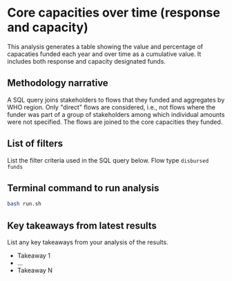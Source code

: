 # Core capacities over time (response and capacity)
This analysis generates a table showing the value and percentage of capacaties funded each year and over time as a cumulative value. It includes both response and capacity designated funds.

## Methodology narrative
A SQL query joins stakeholders to flows that they funded and aggregates by WHO region. Only "direct" flows are considered, i.e., not flows where the funder was part of a group of stakeholders among which individual amounts were not specified. The flows are joined to the core capacities they funded.


## List of filters
List the filter criteria used in the SQL query below.
Flow type `disbursed funds`


## Terminal command to run analysis
```bash
bash run.sh
```

## Key takeaways from latest results
List any key takeaways from your analysis of the results.
- Takeaway 1
- ...
- Takeaway N
